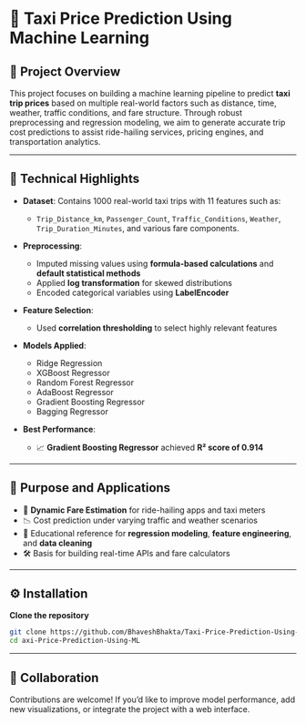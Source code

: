 # 🚖 Taxi Price Prediction Using Machine Learning

## 📌 Project Overview

This project focuses on building a machine learning pipeline to predict **taxi trip prices** based on multiple real-world factors such as distance, time, weather, traffic conditions, and fare structure. Through robust preprocessing and regression modeling, we aim to generate accurate trip cost predictions to assist ride-hailing services, pricing engines, and transportation analytics.

---

## 🧠 Technical Highlights

* **Dataset**: Contains 1000 real-world taxi trips with 11 features such as:

  * `Trip_Distance_km`, `Passenger_Count`, `Traffic_Conditions`, `Weather`, `Trip_Duration_Minutes`, and various fare components.

* **Preprocessing**:

  * Imputed missing values using **formula-based calculations** and **default statistical methods**
  * Applied **log transformation** for skewed distributions
  * Encoded categorical variables using **LabelEncoder**

* **Feature Selection**:

  * Used **correlation thresholding** to select highly relevant features

* **Models Applied**:

  * Ridge Regression
  * XGBoost Regressor
  * Random Forest Regressor
  * AdaBoost Regressor
  * Gradient Boosting Regressor
  * Bagging Regressor

* **Best Performance**:

  * 📈 **Gradient Boosting Regressor** achieved **R² score of 0.914**

---

## 🎯 Purpose and Applications

* 💸 **Dynamic Fare Estimation** for ride-hailing apps and taxi meters
* 📉 Cost prediction under varying traffic and weather scenarios
* 🧪 Educational reference for **regression modeling**, **feature engineering**, and **data cleaning**
* 🛠️ Basis for building real-time APIs and fare calculators

---

## ⚙️ Installation

 **Clone the repository**

   ```bash
   git clone https://github.com/BhaveshBhakta/Taxi-Price-Prediction-Using-ML.git
   cd axi-Price-Prediction-Using-ML
   ```

---

## 🤝 Collaboration

Contributions are welcome! If you’d like to improve model performance, add new visualizations, or integrate the project with a web interface.

